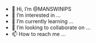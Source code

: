 - 👋 Hi, I’m @MANSWINIPS
- 👀 I’m interested in ...
- 🌱 I’m currently learning ...
- 💞️ I’m looking to collaborate on ...
- 📫 How to reach me ...

<!---
MANSWINIPS/MANSWINIPS is a ✨ special ✨ repository because its `README.md` (this file) appears on your GitHub profile.
You can click the Preview link to take a look at your changes.
--->
